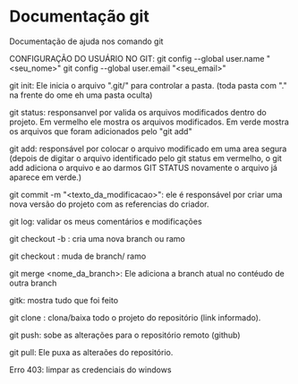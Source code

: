 # Documentação git
Documentação de ajuda nos comando git


CONFIGURAÇÃO DO USUÁRIO NO GIT:
git config --global user.name "<seu_nome>"
git config --global user.email "<seu_email>"

git init: Ele inicia o arquivo ".git/" para controlar a pasta. (toda pasta com "." na frente do ome eh uma pasta oculta)

git status: responsanvel por valida os arquivos modificados dentro do projeto. 
Em vermelho ele mostra os arquivos modificados. 
Em verde mostra os arquivos que foram adicionados pelo "git add"

git add: responsável por colocar o arquivo modificado em uma area segura (depois de digitar o arquivo identificado pelo git status em vermelho, o git add adiciona o arquivo e ao darmos GIT STATUS novamente o arquivo já aparece em verde.)

git commit -m "<texto_da_modificacao>": ele é responsável por criar uma nova versão do projeto com as referencias do criador.

git log: validar os meus comentários e modificações              

git checkout -b <nome da branch>: cria uma nova branch ou ramo

git checkout <nome da branch>: muda de branch/ ramo

git merge <nome_da_branch>: Ele adiciona a branch atual no contéudo de outra branch

gitk: mostra tudo que foi feito

git clone <url>: clona/baixa todo o projeto do repositório (link informado). 

git push: sobe as alterações para o repositório remoto (github)

git pull: Ele puxa as alteraões do repositório.

Erro 403: limpar as credenciais do windows
